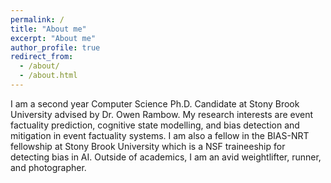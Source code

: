 ```yaml
---
permalink: /
title: "About me"
excerpt: "About me"
author_profile: true
redirect_from: 
  - /about/
  - /about.html
---
```


I am a second year Computer Science Ph.D. Candidate at Stony Brook University advised by Dr. Owen Rambow. My research interests
are event factuality prediction, cognitive state modelling, and bias detection and mitigation in event factuality systems.
I am also a fellow in the BIAS-NRT fellowship at Stony Brook University which is a NSF traineeship for detecting bias in AI.
Outside of academics, I am an avid weightlifter, runner, and photographer.

